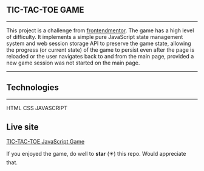 ## TIC-TAC-TOE GAME
***

This project is a challenge from [frontendmentor](https://frontendmentor.io). The game has a high level of difficulty. It implements a simple pure JavaScript state management system and web session storage API to preserve the game state, allowing the progress (or current state) of the game to persist even after the page is reloaded or the user navigates back to and from the main page, provided a new game session was not started on the main page.

***

## Technologies
***

HTML
CSS
JAVASCRIPT

## Live site
[TIC-TAC-TOE JavaScript Game](https://niranad.github.io/tic-tac-toe)

If you enjoyed the game, do well to **star** (✴️) this repo. Would appreciate that.
